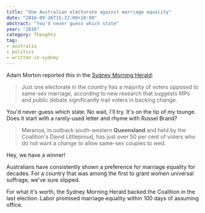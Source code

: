 ```yaml
---
title: "One Australian electorate against marriage equality" 
date: "2016-09-26T15:32:00+10:00"
abstract: "You'd never guess which state"
year: "2016"
category: Thoughts
tag:
- australia
- politics
- written-in-sydney
---
```

Adam Morton reported this in the [Sydney Morning Herald]:

> Just one electorate in the country has a majority of voters opposed to same-sex marriage, according to new research that suggests MPs and public debate significantly trail voters in backing change.

You'd never guess which state. No wait, I'll try. It's on the tip of my tounge. Does it start with a rarely-used letter and rhyme with Russel Brand?

> Maranoa, in outback south-western **Queensland** and held by the Coalition's David Littleproud, has just over 50 per cent of voters who do not want a change to allow same-sex couples to wed.

Hey, we have a winner!

Australians have consistently shown a preference for marriage equality for decades. For a country that was among the first to grant women universal suffrage, we've sure slipped.

For what it's worth, the Sydney Morning Herald backed the Coalition in the last election. Labor promised marriage equality within 100 days of assuming office.

[Sydney Morning Herald]: http://www.smh.com.au/federal-politics/political-news/just-one-electorate-opposed-to-samesex-marriage-20160923-grn2mq

